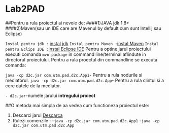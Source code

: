 # Lab2PAD
##Pentru a rula proiectul ai nevoie de:
####1)JAVA jdk 1.8+
####2)Maven(sau un IDE care are Mavenul by default cum sunt Intellij sau Eclipse)

`Instal pentru jdk :` [instal jdk](http://www.oracle.com/technetwork/java/javase/downloads/jdk8-downloads-2133151.html)
`Instal pentru Maven :`[instal Maven](https://maven.apache.org/download.cgi)
`Instal pentru Eclips IDE :`[instal Eclipse IDE](https://eclipse.org/downloads/)
Pentru a optine jarul proiectului executi comanda `mvn package` in command line/terminal aflindute in directorul proiectului.
Pentru a rula proectul din commandline se executa comanda:

`java -cp d2c.jar com.utm.pad.d2c.App1`- Pentru a rula nodurile si mediatorul.
`java -cp d2c.jar com.utm.pad.d2c.App`- Pentru a rula clintul si a cere datele de la mediator.
 
 `- d2c.jar`-numele jarului  **intregului proiect**

##O metoda mai simpla de  aa vedea cum functioneza proiectul este:
1) Descarci  jarul  [Descarca](https://github.com/ionmacovei/Lab2PAD/raw/master/out/artifacts/dis_jar/d2c.jar)   
2) Rulezi comenzile :
 -`java -cp d2c.jar com.utm.pad.d2c.App1`
 -`java -cp d2c.jar com.utm.pad.d2c.App`